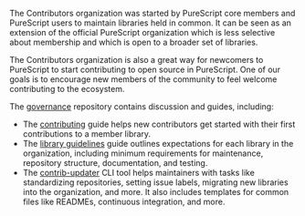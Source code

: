 The Contributors organization was started by PureScript core members and PureScript users to maintain libraries held in common. It can be seen as an extension of the official PureScript organization which is less selective about membership and which is open to a broader set of libraries.

The Contributors organization is also a great way for newcomers to PureScript to start contributing to open source in PureScript. One of our goals is to encourage new members of the community to feel welcome contributing to the ecosystem.

The [governance](https://github.com/purescript-contrib/governance) repository contains discussion and guides, including:

- The [contributing](https://github.com/purescript-contrib/governance/blob/main/contributing.md) guide helps new contributors get started with their first contributions to a member library.
- The [library guidelines](https://github.com/purescript-contrib/governance/blob/main/library-guidelines.md) guide outlines expectations for each library in the organization, including minimum requirements for maintenance, repository structure, documentation, and testing.
- The [contrib-updater](https://github.com/purescript-contrib/governance/blob/main/updater) CLI tool helps maintainers with tasks like standardizing repositories, setting issue labels, migrating new libraries into the organization, and more. It also includes templates for common files like READMEs, continuous integration, and more. 
